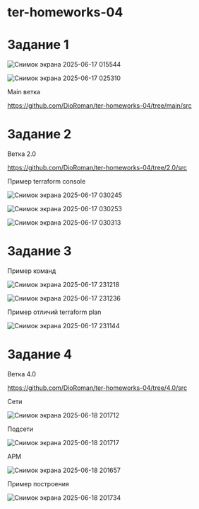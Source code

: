# ter-homeworks-04

# Задание 1

![Снимок экрана 2025-06-17 015544](https://github.com/user-attachments/assets/8761084b-62f1-4d0b-901a-a2e849cbbae1)

![Снимок экрана 2025-06-17 025310](https://github.com/user-attachments/assets/4e19dcc3-29d4-4114-bb11-3288fcac04c1)

Main ветка

https://github.com/DioRoman/ter-homeworks-04/tree/main/src

# Задание 2

Ветка 2.0

https://github.com/DioRoman/ter-homeworks-04/tree/2.0/src

Пример terraform console

![Снимок экрана 2025-06-17 030245](https://github.com/user-attachments/assets/eb1a2d24-9a88-49a4-9afd-d6f6b8ff4966)

![Снимок экрана 2025-06-17 030253](https://github.com/user-attachments/assets/bb80a4c8-6fed-403e-9a76-86e831bb6ea9)

![Снимок экрана 2025-06-17 030313](https://github.com/user-attachments/assets/92405d62-a3c9-4c1c-b8a4-c7e120bc4d88)


# Задание 3

Пример команд 

![Снимок экрана 2025-06-17 231218](https://github.com/user-attachments/assets/642c31ff-2389-4090-b81c-3c3f3ff3b5fb)

![Снимок экрана 2025-06-17 231236](https://github.com/user-attachments/assets/04c0a1b6-3db4-4e1c-a389-a6e539f8e50c)

Пример отличий terraform plan

![Снимок экрана 2025-06-17 231144](https://github.com/user-attachments/assets/651a2cdb-1ef5-4428-af91-c54d7342bc60)

# Задание 4

Ветка 4.0

https://github.com/DioRoman/ter-homeworks-04/tree/4.0/src

Сети

![Снимок экрана 2025-06-18 201712](https://github.com/user-attachments/assets/ef57aef7-8f98-48d3-9a0a-eccc7578a25a)

Подсети

![Снимок экрана 2025-06-18 201717](https://github.com/user-attachments/assets/1f3022fd-064c-4a05-9a05-e4a1b41a3709)

АРМ

![Снимок экрана 2025-06-18 201657](https://github.com/user-attachments/assets/1d053de6-a40f-423c-907f-76d7fff1fa77)

Пример построения

![Снимок экрана 2025-06-18 201734](https://github.com/user-attachments/assets/56c50fa2-a9f0-48d0-a881-ebc19aa90a11)









